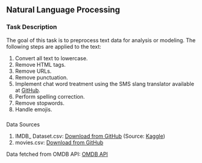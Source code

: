 ## Natural Language Processing

### Task Description

The goal of this task is to preprocess text data for analysis or modeling. The following steps are applied to the text:

1. Convert all text to lowercase.
2. Remove HTML tags.  
3. Remove URLs.
4. Remove punctuation.
5. Implement chat word treatment using the SMS slang translator available at [GitHub](https://github.com/rishabhverma17/sms_slang_translator).
6. Perform spelling correction.
7. Remove stopwords.
8. Handle emojis.

### 
Data Sources


1) IMDB_ Dataset.csv: [Download from GitHub](https://github.com/magaramol/NLP/blob/main/OMDB_data/IMDB_%20Dataset.csv) (Source: [Kaggle](https://www.kaggle.com/datasets/lakshmi25npathi/imdb-dataset-of-50k-movie-reviews))
2) movies.csv: [Download from GitHub](https://github.com/magaramol/NLP/blob/main/OMDB_data/movies.csv)

Data fetched from OMDB API: [OMDB API](https://www.omdbapi.com/)
